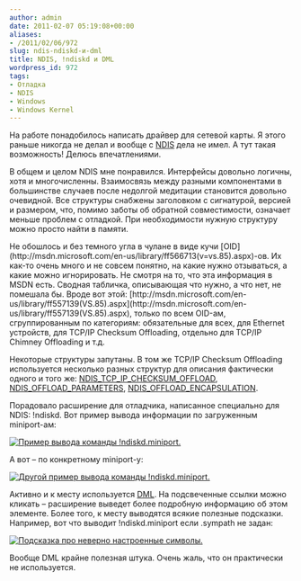 ```yaml
---
author: admin
date: 2011-02-07 05:19:08+00:00
aliases:
- /2011/02/06/972
slug: ndis-ndiskd-и-dml
title: NDIS, !ndiskd и DML
wordpress_id: 972
tags:
- Отладка
- NDIS
- Windows
- Windows Kernel
---
```


На работе понадобилось написать драйвер для сетевой карты. Я этого раньше никогда не делал и вообще с [NDIS](http://msdn.microsoft.com/en-us/library/ms817945.aspx) дела не имел. А тут такая возможность! Делюсь впечатлениями.

В общем и целом NDIS мне понравился. Интерфейсы довольно логичны, хотя и многочисленны. Взаимосвязь между разными компонентами в большинстве случаев после недолгой медитации становится довольно очевидной. Все структуры снабжены заголовком с сигнатурой, версией и размером, что, помимо заботы об обратной совместимости, означает меньше проблем с отладкой. При необходимости нужную структуру можно просто найти в памяти.

<!--more-->Не обошлось и без темного угла в чулане в виде кучи [OID](http://msdn.microsoft.com/en-us/library/ff566713(v=vs.85).aspx)-ов. Их как-то очень много и не совсем понятно, на какие нужно отзываться, а какие можно игнорировать. Не смотря на то, что эта информация в MSDN есть. Сводная табличка, описывающая что нужно, а что нет, не помешала бы. Вроде вот этой: [http://msdn.microsoft.com/en-us/library/ff557139(VS.85).aspx](http://msdn.microsoft.com/en-us/library/ff557139(VS.85).aspx), только по всем OID-ам, сгруппированным по категориям: обязательные для всех, для Ethernet устройств, для TCP/IP Checksum Offloading, отдельно для TCP/IP Chimney Offloading и т.д.

Некоторые структуры запутаны. В том же TCP/IP Checksum Offloading используется несколько разных структур для описания фактически одного и того же: [NDIS_TCP_IP_CHECKSUM_OFFLOAD](http://msdn.microsoft.com/en-us/library/ff567878(VS.85).aspx), [NDIS_OFFLOAD_PARAMETERS](http://msdn.microsoft.com/en-us/library/ff566706(VS.85).aspx), [NDIS_OFFLOAD_ENCAPSULATION](http://msdn.microsoft.com/en-us/library/ff566702(VS.85).aspx).

Порадовало расширение для отладчика, написанное специально для NDIS: !ndiskd. Вот пример вывода информации по загруженным miniport-ам:

[![Пример вывода команды !ndiskd.miniport.](/2011/02/ndiskd_miniport.png)](/2011/02/ndiskd_miniport.png)

А вот – по конкретному miniport-у:

[![Другой пример вывода команды !ndiskd.miniport.](/2011/02/ndiskd_miniport2.png)](/2011/02/ndiskd_miniport2.png)

Активно и к месту используется [DML](http://windbg.info/doc/1-common-cmds.html#5_dml). На подсвеченные ссылки можно кликать – расширение выведет более подробную информацию об этом элементе. Более того, к месту выводятся всякие полезные подсказки. Например, вот что выводит !ndiskd.miniport если .sympath не задан:

[![Подсказка про неверно настроенные символы.](/2011/02/ndiskd_no_symbols.png)](/2011/02/ndiskd_no_symbols.png)

Вообще DML крайне полезная штука. Очень жаль, что он практически не используется.
